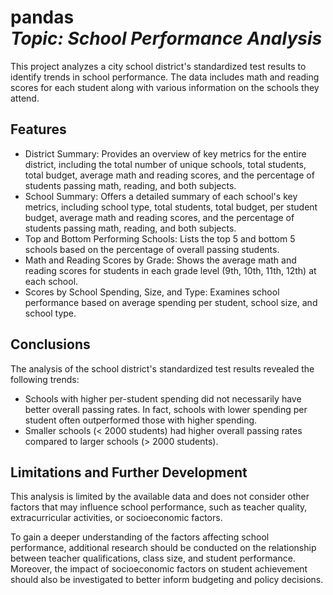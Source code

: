 <h1 align="left">pandas<br><i>Topic: School Performance Analysis</i> </h1> 

<p>This project analyzes a city school district's standardized test results to identify trends in school performance. The data includes math and reading scores for each student along with various information on the schools they attend.
</p>

## Features
* District Summary: Provides an overview of key metrics for the entire district, including the total number of unique schools, total students, total budget, average math and reading scores, and the percentage of students passing math, reading, and both subjects.
* School Summary: Offers a detailed summary of each school's key metrics, including school type, total students, total budget, per student budget, average math and reading scores, and the percentage of students passing math, reading, and both subjects.
* Top and Bottom Performing Schools: Lists the top 5 and bottom 5 schools based on the percentage of overall passing students.
* Math and Reading Scores by Grade: Shows the average math and reading scores for students in each grade level (9th, 10th, 11th, 12th) at each school.
* Scores by School Spending, Size, and Type: Examines school performance based on average spending per student, school size, and school type.

## Conclusions 
The analysis of the school district's standardized test results revealed the following trends:

* Schools with higher per-student spending did not necessarily have better overall passing rates. In fact, schools with lower spending per student often outperformed those with higher spending.
* Smaller schools (< 2000 students) had higher overall passing rates compared to larger schools (> 2000 students).

## Limitations and Further Development
This analysis is limited by the available data and does not consider other factors that may influence school performance, such as teacher quality, extracurricular activities, or socioeconomic factors.

To gain a deeper understanding of the factors affecting school performance, additional research should be conducted on the relationship between teacher qualifications, class size, and student performance. Moreover, the impact of socioeconomic factors on student achievement should also be investigated to better inform budgeting and policy decisions.
